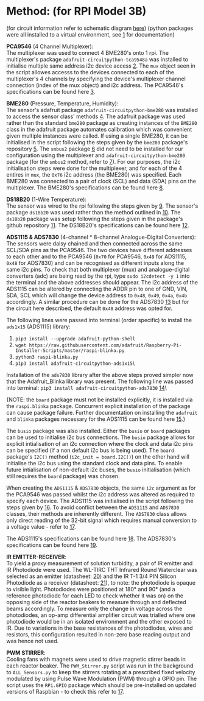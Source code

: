 # Method: (for RPI Model 3B)

(for circuit information refer to schematic diagram [here](./docs/circuit_schematic.png))
(python packages were all installed to a virtual environment, see [1](https://learn.adafruit.com/python-virtual-environment-usage-on-raspberry-pi/overview) for documentation)

**PCA9546** (4 Channel Multiplexer):\
The multiplexer was used to connect 4 BME280's onto 1 rpi. The multiplexer's package `adafruit-circuitpython-tca9548a` was installed to initialise multiple same address i2c device access [2](https://learn.adafruit.com/adafruit-tca9548a-1-to-8-i2c-multiplexer-breakout/circuitpython-python). The `mux` object seen in the script allowes accesss to the devices connected to each of the multiplexer's 4 channels by specifying the device's multiplexer channel connection (index of the mux object) and i2c address. The PCA9546's specifications can be found here [3](https://www.adafruit.com/product/5663).


**BME280** (Pressure, Temperature, Humidity):\
The sensor's adafruit package `adafruit-circuitpython-bme280` was installed to access the sensor class' methods [4](https://pypi.org/project/adafruit-circuitpython-bme280/). The adafruit package was used rather than the standard `bme280` package as creating instances of the `BME280` class in the adafruit package automates calibration which was convenient given multiple instances were called. If using a single BME280, it can be initialised in the script following the steps given by the `bme280` package's repository [5](https://pypi.org/project/RPi.bme280/). The `smbus2` package [6](https://pypi.org/project/smbus2/) did not need to be installed for our configuration using the multiplexer and `adafruit-circuitpython-bme280` package (for the `smbus2` method, refer to [7](https://randomnerdtutorials.com/raspberry-pi-bme280-python/)). For our purposes, the i2c initialisation steps were done for the multiplexer, and for each of the 4 entires in `mux`, the `0x76` i2c address (the BME280) was specified. Each BME280 was connected to a pair of clock (SCL) and data (SDA) pins on the multiplexer. The BME280's specifications can be found here [8](https://thepihut.com/products/bme280-environmental-sensor#:~:text=A%20tiny%20sensor%20breakout%20with,3.3V%2F5V%20voltage%20levels.).


**DS18B20** (1-Wire Temperature):\
The sensor was wired to the rpi following the steps given by [9](https://www.circuitbasics.com/raspberry-pi-ds18b20-temperature-sensor-tutorial/). The sensor's package `ds18b20` was used rather than the method outlined in [10](https://www.circuitbasics.com/raspberry-pi-ds18b20-temperature-sensor-tutorial/). The `ds18b20` package was setup following the steps given in the package's github repository [11](https://github.com/rgbkrk/ds18b20). The DS18B20's specifications can be found here [12](https://thepihut.com/products/ds18b20-one-wire-digital-temperature-sensor).


**ADS1115 & ADS7830** (4-channel * 8-channel Analogue-Digital Converters):\
The sensors were daisy chained and then connected across the same SCL/SDA pins as the PCA9546. The two devices have different addresses to each other and to the PCA9546 (`0x70` for PCA9546, `0x49` for ADS1115, `0x48` for ADS7830) and can be recognised as different inputs along the same i2c pins. To check that both multiplexer (mux) and analogue-digital converters (adc) are being read by the rpi, type `sudo i2cdetect -y 1` into the terminal and the above addresses should appear. The i2c address of the ADS1115 can be altered by connecting the ADDR pin to one of GND, VIN, SDA, SCL which will change the device address to `0x48`, `0x49`, `0x4a`, `0x4b` accordingly. A similar procedure can be done for the ADS7830 [13](https://cdn-learn.adafruit.com/downloads/pdf/adafruit-ads7830-8-channel-8-bit-adc.pdf) but for the circuit here described, the default `0x48` address was opted for.

The following lines were passed into terminal (order specific) to install the `ads1x15` (ADS1115) library:
1. `pip3 install --upgrade adafruit-python-shell`
2. `wget https://raw.githubusercontent.com/adafruit/Raspberry-Pi-Installer-Scripts/master/raspi-blinka.py`
3. `python3 raspi-blinka.py`
4. `pip3 install adafruit-circuitpython-ads1x15`\

Installation of the `ads7830` library after the above steps proved simpler now that the Adafruit_Blinka library was present. The following line was passed into terminal:
`pip3 install adafruit-circuitpython-ads7830` [14](https://learn.adafruit.com/adafruit-ads7830-8-channel-8-bit-adc/circuitpython-and-python)\

{NOTE: the `board` package must not be installed explicitly, it is installed via the `raspi.blinka` package. Concurrent explicit installation of the package can cause package failure. Further documentation on installing the `adafruit` and `blinka` packages necessary for the ADS1115 can be found here [15](https://learn.adafruit.com/circuitpython-on-raspberrypi-linux/installing-circuitpython-on-raspberry-pi).}

The `busio` package was also installed. Either the `busio` or `board` packages can be used to initialise i2c bus connections. The `busio` package allows for explicit intialisation of an i2c connection where the clock and data i2c pins can be specified (if a non default i2c bus is being used). The `board` package's `I2C()` method (`i2c_init = board.I2C()`) on the other hand will initialise the i2c bus using the standard clock and data pins. To enable future intialisation of non-default i2c buses, the `busio` initialisation (which still requires the `board` package) was chosen.

When creating the `ADS1115` & `ADS7830` objects, the same `i2c` argument as for the PCA9546 was passed whilst the i2c address was altered as required to specify each device. The ADS1115 was initialised in the script following the steps given by [16](https://www.instructables.com/How-to-Use-ADS1115-With-the-Raspberry-Pi-Part-1/). To avoid conflict between the `ADS1115` and `ADS7830` classes, their methods are inherently different. The `ADS7830` class allows only direct reading of the 32-bit signal which requires manual conversion to a voltage value - refer to [17](https://learn.adafruit.com/adafruit-ads7830-8-channel-8-bit-adc/circuitpython-and-python).

The ADS1115's specifications can be found here [18](https://thepihut.com/products/adafruit-ads1115-16-bit-adc-4-channel-with-programmable-gain-amplifier). The ADS7830's specifications can be found here [19](https://thepihut.com/products/adafruit-ads7830-8-channel-8-bit-adc-with-i2c-stemma-qt-qwiic).

**IR EMITTER-RECEIVER**:\
To yield a proxy measurement of solution turbidity, a pair of IR emitter and IR Photodiode were used. The WL-TIRC THT Infrared Round Waterclear was selected as an emitter (datasheet: [20](https://docs.rs-online.com/c30e/A700000007241424.pdf)) and the IR T-1 3/4 PIN Silicon Photodiode as a receiver (datasheet: [21](https://docs.rs-online.com/461d/0900766b808b25c5.pdf)), to note: the photodiode is opaque to visible light. Photodiodes were positioned at 180° and 90° (and a reference photodiode for each LED to check whether it was on) on the opposing side of the reactor beakers to measure through and deflected beams accordingly. To measure only the change in voltage across the photodiodes, an op-amp differential amplifier circuit was trialled where one photodiode would be in an isolated environment and the other exposed to IR. Due to variations in the base resistances of the photodiodes, wires and resistors, this configuration resulted in non-zero base reading output and was hence not used.


**PWM STIRRER**:\
Cooling fans with magnets were used to drive magnetic stirrer beads in each reactor beaker. The `PWM_Stirrer.py` script was run in the background to `ALL_Sensors.py` to keep the stirrers rotating at a prescribed fixed velocity modulated by using Pulse Wave Modulation (PWM) through a GPIO pin. The script uses the `RPi.GPIO` package which should be pre-installed on updated versions of Raspbian - to check this refer to [17](https://sourceforge.net/p/raspberry-gpio-python/wiki/install/).
